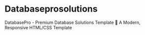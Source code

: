 # Databaseprosolutions
DatabasePro - Premium Database Solutions Template 🚀 A Modern, Responsive HTML/CSS Template 

